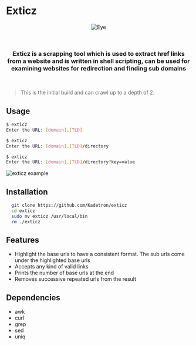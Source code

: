 
# Exticz
<p align="center">
  <img src="https://i.imgur.com/MR3iQ0k.jpg" alt="Eye"/>
</p>
<br>
<h3 align="center">Exticz is a scrapping tool which is used to extract href links from a website and is written in shell scripting, can be used for examining websites for redirection and finding sub domains </h3>
<br>

>This is the initial build and can crawl up to a depth of 2.
## Usage
```bash
$ exticz
Enter the URL: [domain].[TLD]
```
```bash
$ exticz
Enter the URL: [domain].[TLD]/directory
```
```bash
$ exticz
Enter the URL: [domain].[TLD]/directory?key=value
```
![exticz example](https://i.imgur.com/M3QCgpk.png)


## Installation
```bash
  git clone https://github.com/Kadetron/exticz  
  cd exticz
  sudo mv exticz /usr/local/bin
  rm ./exticz
```
    
## Features

- Highlight the base urls to have a consistent format. The sub urls come under the highlighted base urls
- Accepts any kind of valid links
- Prints the number of base urls at the end
- Removes successive repeated urls from the result
## Dependencies
- awk
- curl
- grep
- sed
- uniq
